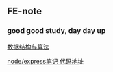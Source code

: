 ## FE-note

### good good study, day day up

[数据结构与算法](./数据结构与算法/README.md)

[node/express笔记 代码地址](https://github.com/jkcaptain/express-demo)

